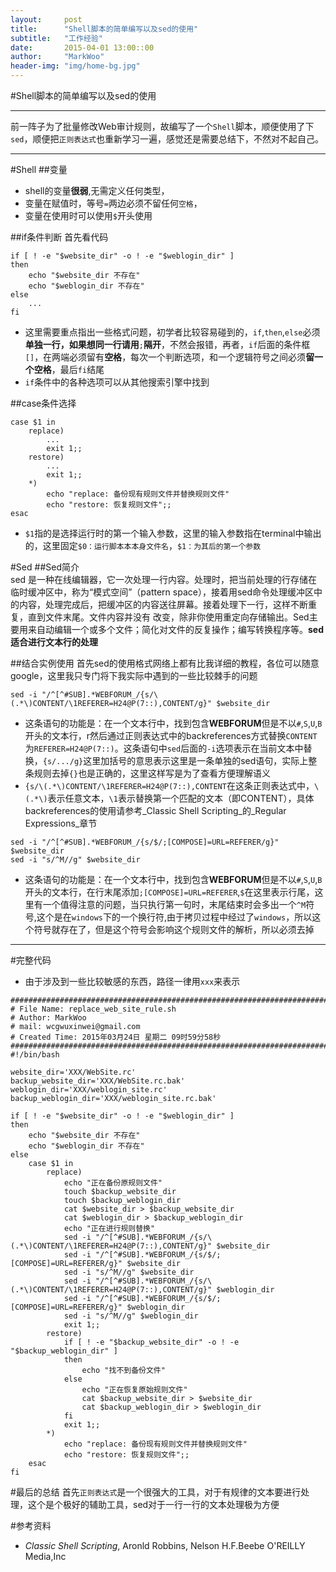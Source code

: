 ```yaml
---
layout:     post
title:      "Shell脚本的简单编写以及sed的使用"
subtitle:   "工作经验"
date:       2015-04-01 13:00::00
author:     "MarkWoo"
header-img: "img/home-bg.jpg"
---
```


#Shell脚本的简单编写以及sed的使用

---
前一阵子为了批量修改Web审计规则，故编写了一个`Shell`脚本，顺便使用了下`sed`，顺便把`正则表达式`也重新学习一遍，感觉还是需要总结下，不然对不起自己。

---
#Shell
##变量
- shell的变量**很弱**,无需定义任何类型，
- 变量在赋值时，等号`=`两边必须不留任何`空格`，
- 变量在使用时可以使用`$`开头使用

##if条件判断
首先看代码

```shell
if [ ! -e "$website_dir" -o ! -e "$weblogin_dir" ]
then
	echo "$website_dir 不存在"
	echo "$weblogin_dir 不存在"
else
    ...
fi
```

- 这里需要重点指出一些格式问题，初学者比较容易碰到的，`if`,`then`,`else`必须**单独一行，如果想同一行请用**`;`**隔开**，不然会报错，再者，`if`后面的条件框`[]`，在两端必须留有**空格**，每次一个判断选项，和一个逻辑符号之间必须**留一个空格**，最后`fi`结尾
- `if`条件中的各种选项可以从其他搜索引擎中找到

##case条件选择

```shell
case $1 in
    replace)
        ...
        exit 1;;
    restore)
        ...
        exit 1;;
    *)
        echo "replace: 备份现有规则文件并替换规则文件"
        echo "restore: 恢复规则文件";;
esac
```

- `$1`指的是选择运行时的第一个输入参数，这里的输入参数指在terminal中输出的，这里固定`$0：运行脚本本本身文件名`，`$1：为其后的第一个参数`

#Sed
##Sed简介  
sed 是一种在线编辑器，它一次处理一行内容。处理时，把当前处理的行存储在临时缓冲区中，称为“模式空间”（pattern space），接着用sed命令处理缓冲区中的内容，处理完成后，把缓冲区的内容送往屏幕。接着处理下一行，这样不断重复，直到文件末尾。文件内容并没有 改变，除非你使用重定向存储输出。Sed主要用来自动编辑一个或多个文件；简化对文件的反复操作；编写转换程序等。**sed适合进行文本行的处理**

##结合实例使用
首先sed的使用格式网络上都有比我详细的教程，各位可以随意google，这里我只专门将下我实际中遇到的一些比较棘手的问题

```shell
sed -i "/^[^#SUB].*WEBFORUM_/{s/\(.*\)CONTENT/\1REFERER=H24@P(7::),CONTENT/g}" $website_dir
```

- 这条语句的功能是：在一个文本行中，找到包含**WEBFORUM**但是不以`#`,`S`,`U`,`B`开头的文本行，r然后通过正则表达式中的backreferences方式替换`CONTENT`为`REFERER=H24@P(7::)`。这条语句中`sed`后面的`-i`选项表示在当前文本中替换，`{s/.../g}`这里加括号的意思表示这里是一条单独的sed语句，实际上整条规则去掉`{}`也是正确的，这里这样写是为了查看方便理解语义
- `{s/\(.*\)CONTENT/\1REFERER=H24@P(7::),CONTENT`在这条正则表达式中，`\(.*\)`表示任意文本，`\1`表示替换第一个匹配的文本（即CONTENT），具体backreferences的使用请参考_Classic Shell Scripting_的_Regular Expressions_章节

```
sed -i "/^[^#SUB].*WEBFORUM_/{s/$/;[COMPOSE]=URL=REFERER/g}" $website_dir
sed -i "s/^M//g" $website_dir
```

- 这条语句的功能是：在一个文本行中，找到包含**WEBFORUM**但是不以`#`,`S`,`U`,`B`开头的文本行，在行末尾添加`;[COMPOSE]=URL=REFERER`,`$`在这里表示行尾，这里有一个值得注意的问题，当只执行第一句时，末尾结束时会多出一个`^M`符号,这个是在`windows`下的一个换行符,由于拷贝过程中经过了`windows`，所以这个符号就存在了，但是这个符号会影响这个规则文件的解析，所以必须去掉

---
#完整代码
- 由于涉及到一些比较敏感的东西，路径一律用`xxx`来表示

```shell
#########################################################################
# File Name: replace_web_site_rule.sh
# Author: MarkWoo
# mail: wcgwuxinwei@gmail.com
# Created Time: 2015年03月24日 星期二 09时59分58秒
#########################################################################
#!/bin/bash

website_dir='XXX/WebSite.rc'
backup_website_dir='XXX/WebSite.rc.bak'
weblogin_dir='XXX/weblogin_site.rc'
backup_weblogin_dir='XXX/weblogin_site.rc.bak'

if [ ! -e "$website_dir" -o ! -e "$weblogin_dir" ]
then
	echo "$website_dir 不存在"
	echo "$weblogin_dir 不存在"
else
	case $1 in
		replace)
			echo "正在备份原规则文件"
			touch $backup_website_dir
			touch $backup_weblogin_dir
			cat $website_dir > $backup_website_dir
			cat $weblogin_dir > $backup_weblogin_dir
			echo "正在进行规则替换"
			sed -i "/^[^#SUB].*WEBFORUM_/{s/\(.*\)CONTENT/\1REFERER=H24@P(7::),CONTENT/g}" $website_dir
			sed -i "/^[^#SUB].*WEBFORUM_/{s/$/;[COMPOSE]=URL=REFERER/g}" $website_dir
			sed -i "s/^M//g" $website_dir
			sed -i "/^[^#SUB].*WEBFORUM_/{s/\(.*\)CONTENT/\1REFERER=H24@P(7::),CONTENT/g}" $weblogin_dir
			sed -i "/^[^#SUB].*WEBFORUM_/{s/$/;[COMPOSE]=URL=REFERER/g}" $weblogin_dir
			sed -i "s/^M//g" $weblogin_dir
			exit 1;;
		restore)
			if [ ! -e "$backup_website_dir" -o ! -e "$backup_weblogin_dir" ]
			then
				echo "找不到备份文件"
			else
				echo "正在恢复原始规则文件"
				cat	$backup_website_dir > $website_dir
				cat $backup_weblogin_dir > $weblogin_dir
			fi
			exit 1;;
		*)
			echo "replace: 备份现有规则文件并替换规则文件"
			echo "restore: 恢复规则文件";;
	esac
fi
```

#最后的总结
首先`正则表达式`是一个很强大的工具，对于有规律的文本要进行处理，这个是个极好的辅助工具，sed对于一行一行的文本处理极为方便

#参考资料
- _Classic Shell Scripting_, Aronld Robbins, Nelson H.F.Beebe O'REILLY Media,Inc
